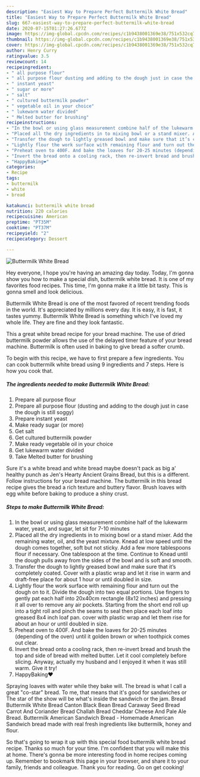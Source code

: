 ```yaml
---
description: "Easiest Way to Prepare Perfect Buttermilk White Bread"
title: "Easiest Way to Prepare Perfect Buttermilk White Bread"
slug: 667-easiest-way-to-prepare-perfect-buttermilk-white-bread
date: 2020-07-15T01:27:26.677Z
image: https://img-global.cpcdn.com/recipes/c1b9438001369e38/751x532cq70/buttermilk-white-bread-recipe-main-photo.jpg
thumbnail: https://img-global.cpcdn.com/recipes/c1b9438001369e38/751x532cq70/buttermilk-white-bread-recipe-main-photo.jpg
cover: https://img-global.cpcdn.com/recipes/c1b9438001369e38/751x532cq70/buttermilk-white-bread-recipe-main-photo.jpg
author: Henry Curry
ratingvalue: 3.5
reviewcount: 14
recipeingredient:
- " all purpose flour"
- " all purpose flour dusting and adding to the dough just in case the dough is still soggy"
- " instant yeast"
- " sugar or more"
- " salt"
- " cultured buttermilk powder"
- " vegetable oil in your choice"
- " lukewarm water divided"
- " Melted butter for brushing"
recipeinstructions:
- "In the bowl or using glass measurement combine half of the lukewarm water, yeast, and sugar, let sit for 7-10 minutes"
- "Placed all the dry ingredients in to mixing bowl or a stand mixer. Add the remaining water, oil, and the yeast mixture. Knead at low speed until the dough comes together, soft but not sticky. Add a few more tablespoons flour if necessary. One tablespoon at the time. Continue to Knead until the dough pulls away from the sides of the bowl and is soft and smooth."
- "Transfer the dough to lightly greased bowl and make sure that it’s completely coated. Cover with a plastic wrap and let it rise in warm and draft-free place for about 1 hour or until doubled in size."
- "Lightly flour the work surface with remaining flour and turn out the dough on to it. Divide the dough into two equal portions. Use fingers to gently pat each half into 20x40cm rectangle (8x12 inches) and pressing it all over to remove any air pockets. Starting from the short end roll up into a tight roll and pinch the seams to seal then place each loaf into greased 8x4 inch loaf pan. cover with plastic wrap and let them rise for about an hour or until doubled in size."
- "Preheat oven to 400F. And bake the loaves for 20-25 minutes (depending of the oven) until it golden brown or when toothpick comes out clear."
- "Invert the bread onto a cooling rack, then re-invert bread and brush the top and side of bread with melted butter. Let it cool completely before slicing. Anyway, actually my husband and I enjoyed it when it was still warm. Give it try!"
- "HappyBaking❤️"
categories:
- Recipe
tags:
- buttermilk
- white
- bread

katakunci: buttermilk white bread 
nutrition: 220 calories
recipecuisine: American
preptime: "PT35M"
cooktime: "PT37M"
recipeyield: "2"
recipecategory: Dessert

---
```



![Buttermilk White Bread](https://img-global.cpcdn.com/recipes/c1b9438001369e38/751x532cq70/buttermilk-white-bread-recipe-main-photo.jpg)

Hey everyone, I hope you're having an amazing day today. Today, I'm gonna show you how to make a special dish, buttermilk white bread. It is one of my favorites food recipes. This time, I'm gonna make it a little bit tasty. This is gonna smell and look delicious.

Buttermilk White Bread is one of the most favored of recent trending foods in the world. It's appreciated by millions every day. It is easy, it is fast, it tastes yummy. Buttermilk White Bread is something which I've loved my whole life. They are fine and they look fantastic.

This a great white bread recipe for your bread machine. The use of dried buttermilk powder allows the use of the delayed timer feature of your bread machine. Buttermilk is often used in baking to give bread a softer crumb.


To begin with this recipe, we have to first prepare a few ingredients. You can cook buttermilk white bread using 9 ingredients and 7 steps. Here is how you cook that.

<!--inarticleads1-->

##### The ingredients needed to make Buttermilk White Bread:

1. Prepare  all purpose flour
1. Prepare  all purpose flour (dusting and adding to the dough just in case the dough is still soggy)
1. Prepare  instant yeast
1. Make ready  sugar (or more)
1. Get  salt
1. Get  cultured buttermilk powder
1. Make ready  vegetable oil in your choice
1. Get  lukewarm water divided
1. Take  Melted butter for brushing


Sure it&#39;s a white bread and white bread maybe doesn&#39;t pack as big a&#39; healthy punch as Jen&#39;s Hearty Ancient Grains Bread, but this is a different. Follow instructions for your bread machine. The buttermilk in this bread recipe gives the bread a rich texture and buttery flavor. Brush loaves with egg white before baking to produce a shiny crust. 

<!--inarticleads2-->

##### Steps to make Buttermilk White Bread:

1. In the bowl or using glass measurement combine half of the lukewarm water, yeast, and sugar, let sit for 7-10 minutes
1. Placed all the dry ingredients in to mixing bowl or a stand mixer. Add the remaining water, oil, and the yeast mixture. Knead at low speed until the dough comes together, soft but not sticky. Add a few more tablespoons flour if necessary. One tablespoon at the time. Continue to Knead until the dough pulls away from the sides of the bowl and is soft and smooth.
1. Transfer the dough to lightly greased bowl and make sure that it’s completely coated. Cover with a plastic wrap and let it rise in warm and draft-free place for about 1 hour or until doubled in size.
1. Lightly flour the work surface with remaining flour and turn out the dough on to it. Divide the dough into two equal portions. Use fingers to gently pat each half into 20x40cm rectangle (8x12 inches) and pressing it all over to remove any air pockets. Starting from the short end roll up into a tight roll and pinch the seams to seal then place each loaf into greased 8x4 inch loaf pan. cover with plastic wrap and let them rise for about an hour or until doubled in size.
1. Preheat oven to 400F. And bake the loaves for 20-25 minutes (depending of the oven) until it golden brown or when toothpick comes out clear.
1. Invert the bread onto a cooling rack, then re-invert bread and brush the top and side of bread with melted butter. Let it cool completely before slicing. Anyway, actually my husband and I enjoyed it when it was still warm. Give it try!
1. HappyBaking❤️


Spraying loaves with water while they bake will. The bread is what I call a great &#34;co-star&#34; bread. To me, that means that it&#39;s good for sandwiches or The star of the show will be what&#39;s inside the sandwich or the jam. Bread Buttermilk White Bread Canton Black Bean Bread Caraway Seed Bread Carrot And Coriander Bread Challah Bread Cheddar Cheese And Pale Ale Bread. Buttermilk American Sandwich Bread - Homemade American Sandwich bread made with real fresh ingredients like buttermilk, honey and flour. 

So that's going to wrap it up with this special food buttermilk white bread recipe. Thanks so much for your time. I'm confident that you will make this at home. There's gonna be more interesting food in home recipes coming up. Remember to bookmark this page in your browser, and share it to your family, friends and colleague. Thank you for reading. Go on get cooking!
